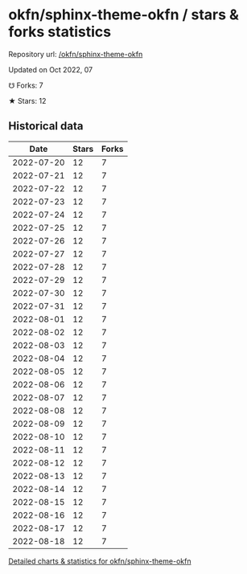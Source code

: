 # okfn/sphinx-theme-okfn / stars & forks statistics

Repository url: [/okfn/sphinx-theme-okfn](https://github.com/okfn/sphinx-theme-okfn)

Updated on Oct 2022, 07

☋ Forks: 7

★ Stars: 12

## Historical data
| Date | Stars | Forks |
|------|-------|-------|
| 2022-07-20 | 12 | 7 | 
| 2022-07-21 | 12 | 7 | 
| 2022-07-22 | 12 | 7 | 
| 2022-07-23 | 12 | 7 | 
| 2022-07-24 | 12 | 7 | 
| 2022-07-25 | 12 | 7 | 
| 2022-07-26 | 12 | 7 | 
| 2022-07-27 | 12 | 7 | 
| 2022-07-28 | 12 | 7 | 
| 2022-07-29 | 12 | 7 | 
| 2022-07-30 | 12 | 7 | 
| 2022-07-31 | 12 | 7 | 
| 2022-08-01 | 12 | 7 | 
| 2022-08-02 | 12 | 7 | 
| 2022-08-03 | 12 | 7 | 
| 2022-08-04 | 12 | 7 | 
| 2022-08-05 | 12 | 7 | 
| 2022-08-06 | 12 | 7 | 
| 2022-08-07 | 12 | 7 | 
| 2022-08-08 | 12 | 7 | 
| 2022-08-09 | 12 | 7 | 
| 2022-08-10 | 12 | 7 | 
| 2022-08-11 | 12 | 7 | 
| 2022-08-12 | 12 | 7 | 
| 2022-08-13 | 12 | 7 | 
| 2022-08-14 | 12 | 7 | 
| 2022-08-15 | 12 | 7 | 
| 2022-08-16 | 12 | 7 | 
| 2022-08-17 | 12 | 7 | 
| 2022-08-18 | 12 | 7 | 


[Detailed charts & statistics for okfn/sphinx-theme-okfn](https://reviewgithub.com/rep/okfn/sphinx-theme-okfn)
